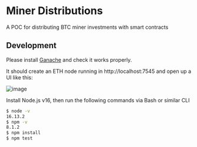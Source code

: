 # Miner Distributions

A POC for distributing BTC miner investments with smart contracts

## Development

Please install [Ganache](https://trufflesuite.com/ganache/) and check it works properly. 

It should create an ETH node running in http://localhost:7545 and open up a UI like this:

![image](https://user-images.githubusercontent.com/534414/165810534-272eddc9-e28b-4118-8cdf-978e3889fb00.png)

Install Node.js v16, then run the following commands via Bash or similar CLI

```sh
$ node -v
16.13.2
$ npm -v
8.1.2
$ npm install
$ npm test
```
